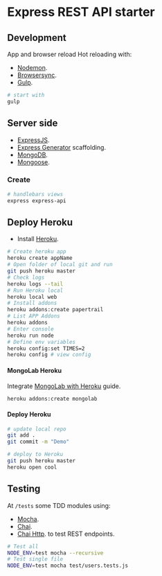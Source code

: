# Express REST API starter

## Development

App and browser reload Hot reloading with:

* [Nodemon](https://nodemon.io/).
* [Browsersync](https://browsersync.io/).
* [Gulp](http://gulpjs.com/).

```bash
# start with 
gulp
```


## Server side
* [ExpressJS](http://expressjs.com/es/).
* [Express Generator](http://expressjs.com/es/starter/generator.html) scaffolding.
* [MongoDB](http://mongodb.org).
* [Mongoose](http://mongoosejs.com).

### Create

```bash
# handlebars views
express express-api
```

## Deploy Heroku

* Install [Heroku](https://devcenter.heroku.com/articles/getting-started-with-nodejs#introduction).

```bash
# Create heroku app
heroku create appName
# Open folder of local git and run
git push heroku master
# Check logs
heroku logs --tail
# Run Heroku local
heroku local web
# Install addons
heroku addons:create papertrail
# List APP Addons
heroku addons
# Enter console
heroku run node
# Define env variables
heroku config:set TIMES=2
heroku config # view config
```

#### MongoLab Heroku
Integrate [MongoLab with Heroku](https://devcenter.heroku.com/articles/mongolab) guide.

```bash
heroku addons:create mongolab
```

#### Deploy Heroku
```bash
# update local repo 
git add .
git commit -m "Demo"

# deploy to Heroku
git push heroku master
heroku open cool
```

## Testing
At `/tests` some TDD modules using:

* [Mocha](https://mochajs.org/).
* [Chai](http://chaijs.com/).
* [Chai Http](https://github.com/chaijs/chai-http). to test REST endpoints.

```bash
# Test all
NODE_ENV=test mocha --recursive
# Test single file
NODE_ENV=test mocha test/users.tests.js 
```

